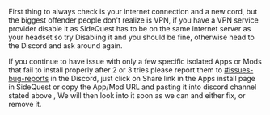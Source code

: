 First thing to always check is your internet connection and a new cord, but the biggest offender people don't realize is VPN, if you have a VPN service provider disable it as SideQuest has to be on the same internet server as your headset so try Disabling it and you should be fine, otherwise head to the Discord and ask around again.

If you continue to have issue with only a few specific isolated Apps or Mods that fail to install properly after 2 or 3 tries please report them to [#issues-bug-reports](https://discord.gg/2bkwecn) in the Discord, just click on Share link in the Apps install page in SideQuest or copy the App/Mod URL and pasting it into discord channel stated above , We will then look into it soon as we can and either fix, or remove it.